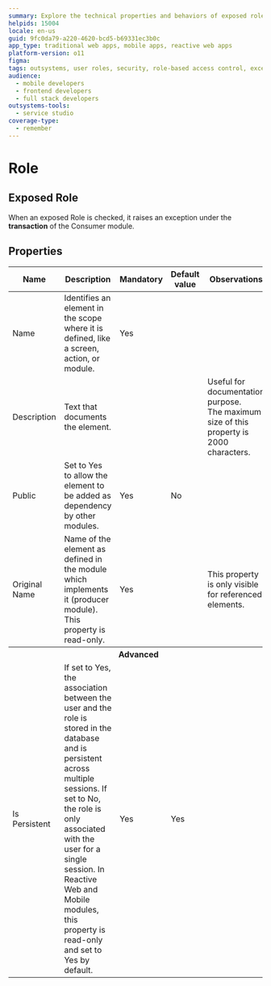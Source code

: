 ```yaml
---
summary: Explore the technical properties and behaviors of exposed roles in OutSystems 11 (O11), including transaction exceptions and persistence settings.
helpids: 15004
locale: en-us
guid: 9fc0da79-a220-4620-bcd5-b69331ec3b0c
app_type: traditional web apps, mobile apps, reactive web apps
platform-version: o11
figma:
tags: outsystems, user roles, security, role-based access control, exceptions handling
audience:
  - mobile developers
  - frontend developers
  - full stack developers
outsystems-tools:
  - service studio
coverage-type:
  - remember
---
```


# Role

## Exposed Role

When an exposed Role is checked, it raises an exception under the **transaction** of the Consumer module.

## Properties

<table markdown="1">
<thead>
<tr>
<th>Name</th>
<th>Description</th>
<th>Mandatory</th>
<th>Default value</th>
<th>Observations</th>
</tr>
</thead>
<tbody>
<tr>
<td title="Name">Name</td>
<td>Identifies an element in the scope where it is defined, like a screen, action, or module.</td>
<td>Yes</td>
<td></td>
<td></td>
</tr>
<tr>
<td title="Description">Description</td>
<td>Text that documents the element.</td>
<td></td>
<td></td>
<td>Useful for documentation purpose.<br/>The maximum size of this property is 2000 characters.</td>
</tr>
<tr>
<td title="Public">Public</td>
<td>Set to Yes to allow the element to be added as dependency by other modules.</td>
<td>Yes</td>
<td>No</td>
<td></td>
</tr>
<tr>
<td title="Original Name">Original Name</td>
<td>Name of the element as defined in the module which implements it (producer module). This property is read-only.</td>
<td>Yes</td>
<td></td>
<td>This property is only visible for referenced elements.</td>
</tr>
<tr >
<th colspan="5">Advanced</th>
</tr>
<tr>
<td title="Is Persistent">Is Persistent</td>
<td>If set to Yes, the association between the user and the role is stored in the database and is persistent across multiple sessions. If set to No, the role is only associated with the user for a single session. In Reactive Web and Mobile modules, this property is read-only and set to Yes by default.</td>
<td>Yes</td>
<td>Yes</td>
<td></td>
</tr>
</tbody>
</table>
